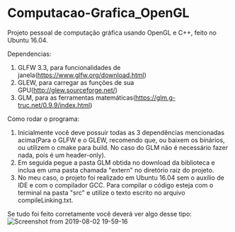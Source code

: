 # Computacao-Grafica_OpenGL
Projeto pessoal de computação gráfica usando OpenGL e C++, feito no Ubuntu 16.04. 

Dependencias:
  1. GLFW 3.3, para funcionalidades de janela(https://www.glfw.org/download.html) 
  2. GLEW, para carregar as funções de sua GPU(http://glew.sourceforge.net/)  
  3. GLM, para as ferramentas matemáticas(https://glm.g-truc.net/0.9.9/index.html) 
  
Como rodar o programa:
  1. Inicialmente você deve possuir todas as 3 dependências mencionadas acima(Para o GLFW e o GLEW, recomendo que, ou baixem os binários, ou utilizem o cmake para build. No caso do GLM não é necessário fazer nada, pois é um header-only).
  2. Em seguida pegue a pasta GLM obtida no download da biblioteca e inclua em uma pasta chamada "extern" no diretório raiz do projeto.
  3. No meu caso, o projeto foi realizado em Ubuntu 16.04 sem o auxílio de IDE e com o compilador GCC. Para compilar o código esteja com o terminal na pasta "src" e utilize o texto escrito no arquivo compileLinking.txt.
 
Se tudo foi feito corretamente você deverá ver algo desse tipo:
  ![Screenshot from 2019-08-02 19-59-16](https://user-images.githubusercontent.com/42914210/62403119-8cc9c780-b561-11e9-8e16-ac18d1358383.png)
